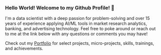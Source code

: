 ### Hello World! Welcome to my Github Profile! 👋

I'm a data scientist with a deep passion for problem-solving and over 15 years of experience applying AI/ML tools in market research analytics, banking, and advertising technology.  Feel free to poke around or reach out to me at the link below with any questions or comments you may have!


Check out my [Portfolio](https://japoeder.github.io/projects/) for select projects, micro-projects, skills, trainings, and achievements. 

<!--
**japoeder/japoeder** is a ✨ _special_ ✨ repository because its `README.md` (this file) appears on your GitHub profile.

Here are some ideas to get you started:

- 🔭 I’m currently working on ...
- 🌱 I’m currently learning ...
- 👯 I’m looking to collaborate on ...
- 🤔 I’m looking for help with ...
- 💬 Ask me about ...
- 📫 How to reach me: ...
- 😄 Pronouns: ...
- ⚡ Fun fact: ...


- <a href="https://github.com/japoeder/japoeder">
  <img align="center" src="https://github-readme-stats.vercel.app/api?username=japoeder&show_icons=true&hide=stars&theme=cobalt" />

## My Stats

<img align="center" src="https://github-readme-stats.vercel.app/api?username=japoeder&show_icons=true&hide=stars&theme=cobalt" alt="Jonathan's GitHub Stats" />
</a>
-->